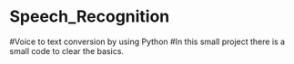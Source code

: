 # Speech_Recognition

#Voice to text conversion by using Python
#In this small project there is a small code to clear the basics.
